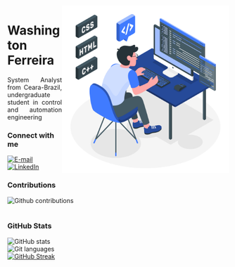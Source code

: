 <!--
**Washington-eng/Washington-eng** is a ✨ _special_ ✨ repository because its `README.md` (this file) appears on your GitHub profile.

Here are some ideas to get you started:

- 🔭 I’m currently working on ...
- 🌱 I’m currently learning ...
- 👯 I’m looking to collaborate on ...
- 🤔 I’m looking for help with ...
- 💬 Ask me about ...
- 📫 How to reach me: ...
- 😄 Pronouns: ...
- ⚡ Fun fact: ...
-->
<img align="right" alt="Developer vector created by storyset - www.freepik.com" height="380" src="Programming-amico (3).svg">

<h1>
    <span color= "#2F81F7">Washington Ferreira</span>
</h1>

<p align="justify">System Analyst from Ceara-Brazil, undergraduate student in control and automation engineering
<!--
[![Preview](https://img.shields.io/badge/Portfolio-000?style=for-the-badge&logo=github&logoColor=FF00F6)](https://elidianaandrade.github.io/)
[![GitHub Page](https://img.shields.io/badge/elidianaandrade.github.io-67136f?style=for-the-badge)](https://elidianaandrade.github.io/)
-->
<h3 align="left">Connect with me</h3>

[![E-mail](https://img.shields.io/badge/-Email-000?style=for-the-badge&logo=microsoft-outlook&logoColor=2F81F7&color:FFF)](mailto:washington.eng1@gmail.com)
[![LinkedIn](https://img.shields.io/badge/-LinkedIn-000?style=for-the-badge&logo=linkedin&logoColor=2F81F7&color:FFF)](linkedin.com/in/washington-ferreira-659667217/)

<h3>Contributions</h3>

![Github contributions](https://github-profile-trophy.vercel.app/?username=Washington-eng&theme=algolia&row=2&no-bg=true&column=3&margin-w=15&margin-h=15)
<br>
<br>
<h3 align="left">GitHub Stats</h3>

![GitHub stats](https://github-readme-stats-git-masterrstaa-rickstaa.vercel.app/api?username=Washington-eng&hide_title=true&show_icons=true&include_all_commits=false&count_private=true&line_height=25&hide=issues&bg_color=000&title_color=2F81F7&text_color=FFF&border_radius=3&border_color=2F81F7&icon_color=2F81F7&theme=jolly)
<br>
![Git languages](https://github-readme-stats.vercel.app/api/top-langs/?username=Washington-eng&layout=compact&line_height=25&hide=issues&bg_color=000&title_color=2F81F7&text_color=FFF&border_radius=3&border_color=2F81F7&icon_color=2F81F7&theme=jolly)
<br>
[![GitHub Streak](https://streak-stats.demolab.com?user=Washington-eng&theme=transparent&hide_border=true&border_radius=3&background=040404)](https://git.io/streak-stats)
